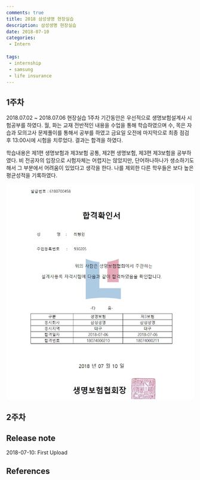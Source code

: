 ```yaml
---
comments: true
title: 2018 삼성생명 현장실습
description: 삼성생명 현장실습
date: 2018-07-10
categories:
 - Intern

tags:
 - internship
 - samsung
 - life insurance
---
```


## 1주차

2018.07.02 ~ 2018.07.06 현장실습 1주차 기간동안은 우선적으로 생명보험설계사 시험공부를 하였다. 월, 화는 교재 전반적인 내용을 수업을 통해 학습하였으며 수, 목은 자습과 모의고사 문제풀이를 통해서 공부를 하였고 금요일 오전에 마지막으로 최종 점검 후 13:00시에 시험을 치루었다. 결과는 합격을 하였다.

학습내용은 제1편 생명보험과 제3보험 공통, 제2편 생명보험, 제3편 제3보험을 공부하였다. 비 전공자의 입장으로 시험자체는 어렵지는 않았지만, 단어하나하나가 생소하기도 해서 그 부분에서 어려움이 있었다고 생각을 한다. 나를 제외한 다른 학우들은 보다 높은 평균성적을 기록하였다.

![](https://github.com/mikail0205/mikail0205.github.io/blob/master/assets/images/2018/samsung_intern/%EC%83%9D%EB%AA%85%EB%B3%B4%ED%97%98%EC%84%A4%EA%B3%84%EC%82%AC_%ED%95%A9%EA%B2%A9%EC%A6%9D.jpg?raw=true)


## 2주차





## Release note
2018-07-10: First Upload
## References
